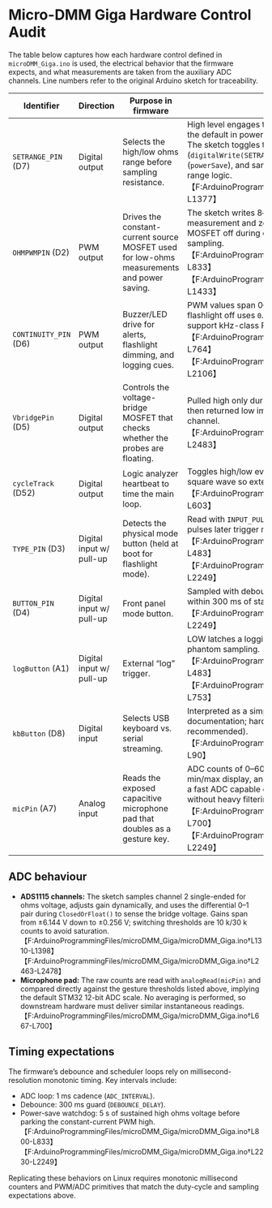 # Micro-DMM Giga Hardware Control Audit

The table below captures how each hardware control defined in `microDMM_Giga.ino` is used, the electrical behavior that the firmware expects, and what measurements are taken from the auxiliary ADC channels. Line numbers refer to the original Arduino sketch for traceability.

| Identifier | Direction | Purpose in firmware | Expected electrical behavior |
| --- | --- | --- | --- |
| `SETRANGE_PIN` (D7) | Digital output | Selects the high/low ohms range before sampling resistance. | High level engages the high-resistance divider (±22 kΩ path) and becomes the default in power-save; low level enables the constant-current low range. The sketch toggles the pin when thresholds are crossed (`digitalWrite(SETRANGE_PIN, HIGH/LOW)`), forcing high in power-save (`powerSave`), and samples the initial state with `digitalRead` to seed the auto-range logic.【F:ArduinoProgrammingFiles/microDMM_Giga/microDMM_Giga.ino†L1343-L1377】 |
| `OHMPWMPIN` (D2) | PWM output | Drives the constant-current source MOSFET used for low-ohms measurements and power saving. | The sketch writes 8‑bit PWM levels: `0` keeps the current source active during measurement and zeroing, while `254` (~99.6 % duty at 3.3 V) parks the MOSFET off during charging or power-save. Auto-zero also forces `0` before sampling.【F:ArduinoProgrammingFiles/microDMM_Giga/microDMM_Giga.ino†L824-L833】【F:ArduinoProgrammingFiles/microDMM_Giga/microDMM_Giga.ino†L1421-L1433】 |
| `CONTINUITY_PIN` (D6) | PWM output | Buzzer/LED drive for alerts, flashlight dimming, and logging cues. | PWM values span 0–255 for brightness: alerts pulse around 50–200, flashlight off uses `0`. Duty changes rapidly for beeps, so the driver must support kHz-class PWM updates without audible artifacts.【F:ArduinoProgrammingFiles/microDMM_Giga/microDMM_Giga.ino†L745-L764】【F:ArduinoProgrammingFiles/microDMM_Giga/microDMM_Giga.ino†L2076-L2106】 |
| `VbridgePin` (D5) | Digital output | Controls the voltage-bridge MOSFET that checks whether the probes are floating. | Pulled high only during the `ClosedOrFloat()` check to energize the bridge, then returned low immediately after sampling the differential ADS1115 channel.【F:ArduinoProgrammingFiles/microDMM_Giga/microDMM_Giga.ino†L2463-L2483】 |
| `cycleTrack` (D52) | Digital output | Logic analyzer heartbeat to time the main loop. | Toggles high/low every loop iteration, yielding a ~50 % duty diagnostic square wave so external tools can measure firmware cycle time.【F:ArduinoProgrammingFiles/microDMM_Giga/microDMM_Giga.ino†L594-L603】 |
| `TYPE_PIN` (D3) | Digital input w/ pull-up | Detects the physical mode button (held at boot for flashlight mode). | Read with `INPUT_PULLUP`; LOW at boot latches flashlight mode, and LOW pulses later trigger mode cycling together with microphone gestures.【F:ArduinoProgrammingFiles/microDMM_Giga/microDMM_Giga.ino†L474-L483】【F:ArduinoProgrammingFiles/microDMM_Giga/microDMM_Giga.ino†L2230-L2249】 |
| `BUTTON_PIN` (D4) | Digital input w/ pull-up | Front panel mode button. | Sampled with debounce timing derived from `millis()`; a LOW transition within 300 ms of stability advances the mode state machine.【F:ArduinoProgrammingFiles/microDMM_Giga/microDMM_Giga.ino†L2230-L2249】 |
| `logButton` (A1) | Digital input w/ pull-up | External “log” trigger. | LOW latches a logging session; requires a pulled-up idle state to avoid phantom sampling.【F:ArduinoProgrammingFiles/microDMM_Giga/microDMM_Giga.ino†L474-L483】【F:ArduinoProgrammingFiles/microDMM_Giga/microDMM_Giga.ino†L745-L753】 |
| `kbButton` (D8) | Digital input | Selects USB keyboard vs. serial streaming. | Interpreted as a simple HIGH/LOW toggle per the firmware’s inline documentation; hardware must present a defined logic level (pull-up recommended).【F:ArduinoProgrammingFiles/microDMM_Giga/microDMM_Giga.ino†L82-L90】 |
| `micPin` (A7) | Analog input | Reads the exposed capacitive microphone pad that doubles as a gesture key. | ADC counts of 0–60 request delta/typing features, 100–275 toggles min/max display, and 300–450 acts like the physical mode button. Requires a fast ADC capable of resolving ~12-bit levels around the 0–500 count span without heavy filtering.【F:ArduinoProgrammingFiles/microDMM_Giga/microDMM_Giga.ino†L667-L700】【F:ArduinoProgrammingFiles/microDMM_Giga/microDMM_Giga.ino†L2230-L2249】 |

## ADC behaviour

* **ADS1115 channels:** The sketch samples channel 2 single-ended for ohms voltage, adjusts gain dynamically, and uses the differential 0–1 pair during `ClosedOrFloat()` to sense the bridge voltage. Gains span from ±6.144 V down to ±0.256 V; switching thresholds are 10 k/30 k counts to avoid saturation.【F:ArduinoProgrammingFiles/microDMM_Giga/microDMM_Giga.ino†L1310-L1398】【F:ArduinoProgrammingFiles/microDMM_Giga/microDMM_Giga.ino†L2463-L2478】
* **Microphone pad:** The raw counts are read with `analogRead(micPin)` and compared directly against the gesture thresholds listed above, implying the default STM32 12-bit ADC scale. No averaging is performed, so downstream hardware must deliver similar instantaneous readings.【F:ArduinoProgrammingFiles/microDMM_Giga/microDMM_Giga.ino†L667-L700】

## Timing expectations

The firmware’s debounce and scheduler loops rely on millisecond-resolution monotonic timing. Key intervals include:

* ADC loop: 1 ms cadence (`ADC_INTERVAL`).
* Debounce: 300 ms guard (`DEBOUNCE_DELAY`).
* Power-save watchdog: 5 s of sustained high ohms voltage before parking the constant-current PWM high.【F:ArduinoProgrammingFiles/microDMM_Giga/microDMM_Giga.ino†L800-L833】【F:ArduinoProgrammingFiles/microDMM_Giga/microDMM_Giga.ino†L2230-L2249】

Replicating these behaviors on Linux requires monotonic millisecond counters and PWM/ADC primitives that match the duty-cycle and sampling expectations above.

